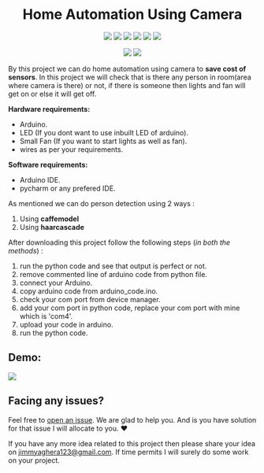 <h1 align="center">Home Automation Using Camera</h1>
<div align="center">
  
<a href="https://github.com/Jimmy5467/home_automation_using_camera/stargazers"><img src="https://img.shields.io/github/stars/Jimmy5467/home_automation_using_camera?style=flat-square"/></a> 
<a href="https://github.com/Jimmy5467/home_automation_using_camera/network/members"><img src="https://img.shields.io/github/forks/Jimmy5467/home_automation_using_camera?style=flat-square"/></a> 
<a href="https://github.com/Jimmy5467/home_automation_using_camera/pullss"><img src="https://img.shields.io/github/issues-pr/Jimmy5467/home_automation_using_camera?&style=flat-square"/></a> 
<a href="https://github.com/Jimmy5467/home_automation_using_camera/issues"><img src="https://img.shields.io/github/issues/Jimmy5467/home_automation_using_camera?style=flat-square"/></a> 
<a href="https://github.com/Jimmy5467/home_automation_using_camera/graphs/contributors"><img src="https://img.shields.io/github/contributors/Jimmy5467/home_automation_using_camera?&style=flat-square&color=orange"/></a> 
<a href="https://github.com/Jimmy5467/home_automation_using_camera/blob/master/LICENSE"><img src="https://img.shields.io/github/license/Jimmy5467/home_automation_using_camera?&style=flat-square&color=1abc9c"/></a> 
<br>
  
![](https://img.shields.io/badge/Star-If_Liked-%23FF0000.svg?&style=flat-square&logoColor=white&color=white)
![](https://img.shields.io/badge/Fork-If_you_found_interesting-%23FF0000.svg?&style=flat-square&logoColor=white&color=white)<br>
</div>  

By this project we can do home automation using camera to **save cost of sensors**. In this project we will check that is there any person in room(area where camera is there) or not, if there is someone then lights and fan will get on or else it will get off.

**Hardware requirements:**
- Arduino.
- LED (If you dont want to use inbuilt LED of arduino).
- Small Fan (If you want to start lights as well as fan).
- wires as per your requirements. 

**Software requirements:**
- Arduino IDE.
- pycharm or any prefered IDE.

As mentioned we can do person detection using 2 ways : <br>
1. Using **caffemodel**
2. Using **haarcascade**

After downloading this project follow the following steps (_in both the methods_) :
1. run the python code and see that output is perfect or not.
2. remove commented line of arduino code from python file.
3. connect your Arduino.
4. copy arduino code from arduino_code.ino.
5. check your com port from device manager.
6. add your com port in python code, replace your com port with mine which is 'com4'.
7. upload your code in arduino.
8. run the python code.

## Demo:

![](https://github.com/Jimmy5467/home_automation_using_camera/blob/master/gif.gif)

## Facing any issues?

Feel free to [open an issue](https://github.com/Jimmy5467/home_automation_using_camera/issues/new?assignees=&labels=Query&title=Query). We are glad to help you. And is you have solution for that issue I will allocate to you. ❤️ 

If you have any more idea related to this project then please share your idea on jimmyaghera123@gmail.com. If time permits I will surely do some work on your project.


